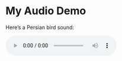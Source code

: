 # My Audio Demo

Here’s a Persian bird sound:


<audio controls="controls">
  <source src="soundscape.mp3" type="audio/mp3"
</audio>
